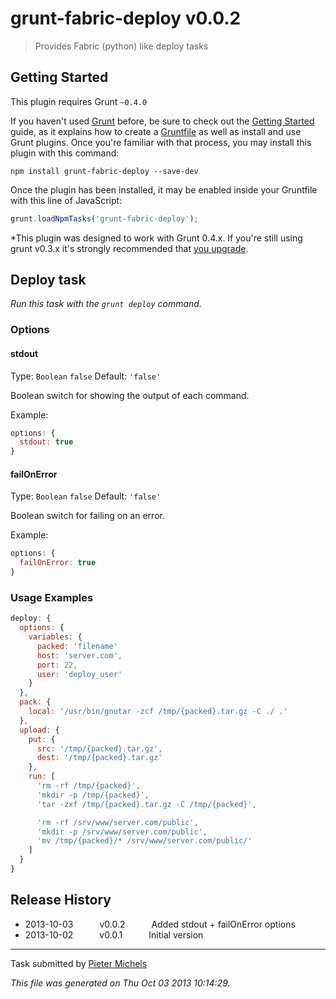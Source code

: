 # grunt-fabric-deploy v0.0.2

> Provides Fabric (python) like deploy tasks



## Getting Started
This plugin requires Grunt `~0.4.0`

If you haven't used [Grunt](http://gruntjs.com/) before, be sure to check out the [Getting Started](http://gruntjs.com/getting-started) guide, as it explains how to create a [Gruntfile](http://gruntjs.com/sample-gruntfile) as well as install and use Grunt plugins. Once you're familiar with that process, you may install this plugin with this command:

```shell
npm install grunt-fabric-deploy --save-dev
```

Once the plugin has been installed, it may be enabled inside your Gruntfile with this line of JavaScript:

```js
grunt.loadNpmTasks('grunt-fabric-deploy');
```

*This plugin was designed to work with Grunt 0.4.x. If you're still using grunt v0.3.x it's strongly recommended that [you upgrade](http://gruntjs.com/upgrading-from-0.3-to-0.4).




## Deploy task
_Run this task with the `grunt deploy` command._


### Options

#### stdout
Type: `Boolean` `false`
Default: `'false'`

Boolean switch for showing the output of each command.

Example:
```js
options: {
  stdout: true
}
```

#### failOnError
Type: `Boolean` `false`
Default: `'false'`

Boolean switch for failing on an error.

Example:
```js
options: {
  failOnError: true
}
```

### Usage Examples

```js
deploy: {
  options: {
    variables: {
      packed: 'filename'
      host: 'server.com',
      port: 22,
      user: 'deploy_user'
    }
  },
  pack: {
    local: '/usr/bin/gnutar -zcf /tmp/{packed}.tar.gz -C ./ .'
  },
  upload: {
    put: {
      src: '/tmp/{packed}.tar.gz',
      dest: '/tmp/{packed}.tar.gz'
    },
    run: [
      'rm -rf /tmp/{packed}',
      'mkdir -p /tmp/{packed}',
      'tar -zxf /tmp/{packed}.tar.gz -C /tmp/{packed}',

      'rm -rf /srv/www/server.com/public',
      'mkdir -p /srv/www/server.com/public',
      'mv /tmp/{packed}/* /srv/www/server.com/public/'
    ]
  }
}
```



## Release History

 * 2013-10-03   v0.0.2   Added stdout + failOnError options
 * 2013-10-02   v0.0.1   Initial version

---

Task submitted by [Pieter Michels](http://noort.be/)

*This file was generated on Thu Oct 03 2013 10:14:29.*
